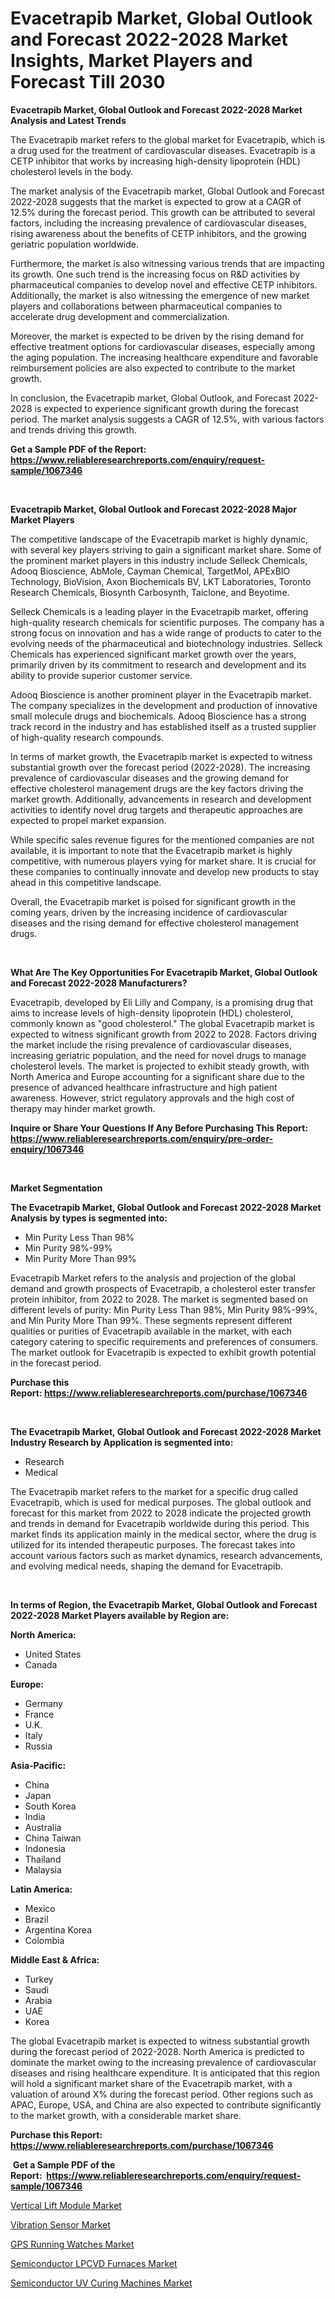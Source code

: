<p><h1>Evacetrapib Market, Global Outlook and Forecast 2022-2028 Market Insights, Market Players and Forecast Till 2030</h1></p><p><strong>Evacetrapib Market, Global Outlook and Forecast 2022-2028 Market Analysis and Latest Trends</strong></p>
<p><p>The Evacetrapib market refers to the global market for Evacetrapib, which is a drug used for the treatment of cardiovascular diseases. Evacetrapib is a CETP inhibitor that works by increasing high-density lipoprotein (HDL) cholesterol levels in the body.</p><p>The market analysis of the Evacetrapib market, Global Outlook and Forecast 2022-2028 suggests that the market is expected to grow at a CAGR of 12.5% during the forecast period. This growth can be attributed to several factors, including the increasing prevalence of cardiovascular diseases, rising awareness about the benefits of CETP inhibitors, and the growing geriatric population worldwide.</p><p>Furthermore, the market is also witnessing various trends that are impacting its growth. One such trend is the increasing focus on R&D activities by pharmaceutical companies to develop novel and effective CETP inhibitors. Additionally, the market is also witnessing the emergence of new market players and collaborations between pharmaceutical companies to accelerate drug development and commercialization.</p><p>Moreover, the market is expected to be driven by the rising demand for effective treatment options for cardiovascular diseases, especially among the aging population. The increasing healthcare expenditure and favorable reimbursement policies are also expected to contribute to the market growth.</p><p>In conclusion, the Evacetrapib market, Global Outlook, and Forecast 2022-2028 is expected to experience significant growth during the forecast period. The market analysis suggests a CAGR of 12.5%, with various factors and trends driving this growth.</p></p>
<p><strong>Get a Sample PDF of the Report:&nbsp; <a href="https://www.reliableresearchreports.com/enquiry/request-sample/1067346">https://www.reliableresearchreports.com/enquiry/request-sample/1067346</a></strong></p>
<p>&nbsp;</p>
<p><strong>Evacetrapib Market, Global Outlook and Forecast 2022-2028 Major Market Players</strong></p>
<p><p>The competitive landscape of the Evacetrapib market is highly dynamic, with several key players striving to gain a significant market share. Some of the prominent market players in this industry include Selleck Chemicals, Adooq Bioscience, AbMole, Cayman Chemical, TargetMol, APExBIO Technology, BioVision, Axon Biochemicals BV, LKT Laboratories, Toronto Research Chemicals, Biosynth Carbosynth, Taiclone, and Beyotime.</p><p>Selleck Chemicals is a leading player in the Evacetrapib market, offering high-quality research chemicals for scientific purposes. The company has a strong focus on innovation and has a wide range of products to cater to the evolving needs of the pharmaceutical and biotechnology industries. Selleck Chemicals has experienced significant market growth over the years, primarily driven by its commitment to research and development and its ability to provide superior customer service.</p><p>Adooq Bioscience is another prominent player in the Evacetrapib market. The company specializes in the development and production of innovative small molecule drugs and biochemicals. Adooq Bioscience has a strong track record in the industry and has established itself as a trusted supplier of high-quality research compounds.</p><p>In terms of market growth, the Evacetrapib market is expected to witness substantial growth over the forecast period (2022-2028). The increasing prevalence of cardiovascular diseases and the growing demand for effective cholesterol management drugs are the key factors driving the market growth. Additionally, advancements in research and development activities to identify novel drug targets and therapeutic approaches are expected to propel market expansion.</p><p>While specific sales revenue figures for the mentioned companies are not available, it is important to note that the Evacetrapib market is highly competitive, with numerous players vying for market share. It is crucial for these companies to continually innovate and develop new products to stay ahead in this competitive landscape.</p><p>Overall, the Evacetrapib market is poised for significant growth in the coming years, driven by the increasing incidence of cardiovascular diseases and the rising demand for effective cholesterol management drugs.</p></p>
<p>&nbsp;</p>
<p><strong>What Are The Key Opportunities For Evacetrapib Market, Global Outlook and Forecast 2022-2028 Manufacturers?</strong></p>
<p><p>Evacetrapib, developed by Eli Lilly and Company, is a promising drug that aims to increase levels of high-density lipoprotein (HDL) cholesterol, commonly known as "good cholesterol." The global Evacetrapib market is expected to witness significant growth from 2022 to 2028. Factors driving the market include the rising prevalence of cardiovascular diseases, increasing geriatric population, and the need for novel drugs to manage cholesterol levels. The market is projected to exhibit steady growth, with North America and Europe accounting for a significant share due to the presence of advanced healthcare infrastructure and high patient awareness. However, strict regulatory approvals and the high cost of therapy may hinder market growth.</p></p>
<p><strong>Inquire or Share Your Questions If Any Before Purchasing This Report: <a href="https://www.reliableresearchreports.com/enquiry/pre-order-enquiry/1067346">https://www.reliableresearchreports.com/enquiry/pre-order-enquiry/1067346</a></strong></p>
<p>&nbsp;</p>
<p><strong>Market Segmentation</strong></p>
<p><strong>The Evacetrapib Market, Global Outlook and Forecast 2022-2028 Market Analysis by types is segmented into:</strong></p>
<p><ul><li>Min Purity Less Than 98%</li><li>Min Purity 98%-99%</li><li>Min Purity More Than 99%</li></ul></p>
<p><p>Evacetrapib Market refers to the analysis and projection of the global demand and growth prospects of Evacetrapib, a cholesterol ester transfer protein inhibitor, from 2022 to 2028. The market is segmented based on different levels of purity: Min Purity Less Than 98%, Min Purity 98%-99%, and Min Purity More Than 99%. These segments represent different qualities or purities of Evacetrapib available in the market, with each category catering to specific requirements and preferences of consumers. The market outlook for Evacetrapib is expected to exhibit growth potential in the forecast period.</p></p>
<p><strong>Purchase this Report:&nbsp;<a href="https://www.reliableresearchreports.com/purchase/1067346">https://www.reliableresearchreports.com/purchase/1067346</a></strong></p>
<p>&nbsp;</p>
<p><strong>The Evacetrapib Market, Global Outlook and Forecast 2022-2028 Market Industry Research by Application is segmented into:</strong></p>
<p><ul><li>Research</li><li>Medical</li></ul></p>
<p><p>The Evacetrapib market refers to the market for a specific drug called Evacetrapib, which is used for medical purposes. The global outlook and forecast for this market from 2022 to 2028 indicate the projected growth and trends in demand for Evacetrapib worldwide during this period. This market finds its application mainly in the medical sector, where the drug is utilized for its intended therapeutic purposes. The forecast takes into account various factors such as market dynamics, research advancements, and evolving medical needs, shaping the demand for Evacetrapib.</p></p>
<p>&nbsp;</p>
<p><strong>In terms of Region, the Evacetrapib Market, Global Outlook and Forecast 2022-2028 Market Players available by Region are:</strong></p>
<p>
    <p> <strong> North America: </strong>
        <ul>
            <li>United States</li>
            <li>Canada</li>
        </ul>
        </p> 
    <p> <strong> Europe: </strong>
        <ul>
            <li>Germany</li>
            <li>France</li>
            <li>U.K.</li>
            <li>Italy</li>
            <li>Russia</li>
        </ul>
        </p> 
    <p> <strong> Asia-Pacific: </strong>
        <ul>
            <li>China</li>
            <li>Japan</li>
            <li>South Korea</li>
            <li>India</li>
            <li>Australia</li>
            <li>China Taiwan</li>
            <li>Indonesia</li>
            <li>Thailand</li>
            <li>Malaysia</li>
        </ul>
        </p> 
    <p> <strong> Latin America: </strong>
        <ul>
            <li>Mexico</li>
            <li>Brazil</li>
            <li>Argentina Korea</li>
            <li>Colombia</li>
        </ul>
        </p> 
    <p> <strong> Middle East & Africa: </strong>
        <ul>
            <li>Turkey</li>
            <li>Saudi</li>
            <li>Arabia</li>
            <li>UAE</li>
            <li>Korea</li>
        </ul>
    </p>
    </p>
<p><p>The global Evacetrapib market is expected to witness substantial growth during the forecast period of 2022-2028. North America is predicted to dominate the market owing to the increasing prevalence of cardiovascular diseases and rising healthcare expenditure. It is anticipated that this region will hold a significant market share of the Evacetrapib market, with a valuation of around X% during the forecast period. Other regions such as APAC, Europe, USA, and China are also expected to contribute significantly to the market growth, with a considerable market share.</p></p>
<p><strong>Purchase this Report: <a href="https://www.reliableresearchreports.com/purchase/1067346">https://www.reliableresearchreports.com/purchase/1067346</a></strong></p>
<p>&nbsp;<strong>Get a Sample PDF of the Report:&nbsp;&nbsp;<a href="https://www.reliableresearchreports.com/enquiry/request-sample/1067346">https://www.reliableresearchreports.com/enquiry/request-sample/1067346</a></strong></p>
<p><strong></strong></p>
<p><p><a href="https://www.linkedin.com/pulse/decoding-vertical-lift-module-market-deep-dive-latest-yax5c/">Vertical Lift Module Market</a></p><p><a href="https://www.linkedin.com/pulse/vibration-sensor-market-insights-players-forecast-till-vcpcc/">Vibration Sensor Market</a></p><p><a href="https://medium.com/@krithi.reportprime/gps-running-watches-market-size-growth-forecast-2023-2030-9baf33f602ce">GPS Running Watches Market</a></p><p><a href="https://www.reportprime.com/semiconductor-lpcvd-furnaces-r5366">Semiconductor LPCVD Furnaces Market</a></p><p><a href="https://www.reportprime.com/semiconductor-uv-curing-machines-r5368">Semiconductor UV Curing Machines Market</a></p></p>
